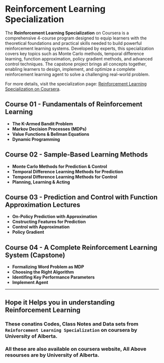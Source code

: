 # Reinforcement Learning Specialization
The **Reinforcement Learning Specialization** on Coursera is a comprehensive 4-course program designed to equip learners with the theoretical foundations and practical skills needed to build powerful reinforcement learning systems. Developed by experts, this specialization covers key topics such as Monte Carlo methods, temporal difference learning, function approximation, policy gradient methods, and advanced control techniques. The capstone project brings all concepts together, enabling learners to design, implement, and optimize a complete reinforcement learning agent to solve a challenging real-world problem.  

For more details, visit the specialization page: [Reinforcement Learning Specialization on Coursera](https://www.coursera.org/specializations/reinforcement-learning).

## Course 01 - Fundamentals of Reinforcement Learning 
- **The K-Armed Bandit Problem**  
- **Markov Decision Processes (MDPs)**  
- **Value Functions & Bellman Equations**  
- **Dynamic Programming**  


## Course 02 - Sample-Based Learning Methods
- **Monte Carlo Methods for Prediction & Control**  
- **Temporal Difference Learning Methods for Prediction**  
- **Temporal Difference Learning Methods for Control**  
- **Planning, Learning & Acting**
  
## Course 03 - Prediction and Control with Function Approximation Lectures  
- **On-Policy Prediction with Approximation**  
- **Cnstructing Features for Prediction**  
- **Control with Approximation**  
- **Policy Gradient**

  
## Course 04 - A Complete Reinforcement Learning System (Capstone)
- **Formalizing Word Problem as MDP**  
- **Choosing the Right Algorithm**  
- **Identifing Key Performance Parameters**  
- **Implement Agent**  


---
## Hope it Helps you in understanding Reinforcement Learning

### These conatins Codes, Class Notes and Data sets from `Reinforcement Learning Specialization` on coursera by University of Alberta.
### All these are also available on coursera website, All Above resourses are by University of Alberta. 

